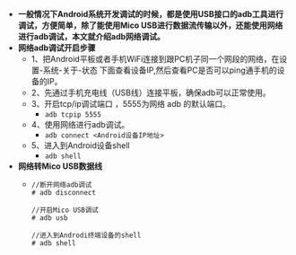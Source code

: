 - **一般情况下Android系统开发调试的时候，都是使用USB接口的adb工具进行调试，方便简单，除了能使用Mico USB进行数据流传输以外，还能使用网络进行adb调试，本文就介绍adb网络调试。**
- **网络adb调试开启步骤**
	- 1、把Android平板或者手机WiFi连接到跟PC机子同一个网段的网络，在设置-系统-关于-状态 下面查看设备IP,然后查看PC是否可以ping通手机的设备的IP。
	- 2、先通过手机充电线（USB线）连接平板，确保adb可以正常使用。
	- 3、开启tcp/ip调试端口 ，5555为网络 adb 的默认端口。
		- `adb tcpip 5555`
	- 4、使用网络进行adb调试。
		- `adb connect <Android设备IP地址>`
	- 5、进入到Android设备shell
		- `adb shell`
- **网络转Mico USB数据线**
	- ```
	  //断开网络adb调试
	  # adb disconnect
	   
	  //开启Mico USB调试
	  # adb usb
	   
	  //进入到Androdi终端设备的shell
	  # adb shell
	  ```